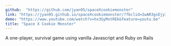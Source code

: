 ```yaml
---
github:  "https://github.com/jyan95/spaceXcookiemonster"
link: "https://jyan95.github.io/spaceXcookiemonster/?fbclid=IwAR3gsEjyIwCfBVofLhlX2NqGhdkIGkydhUczFXead1AjQakFfewoFTwKlcM"
demo: "https://www.youtube.com/watch?v=hx3GyMxtREk&feature=youtu.be"
title: "Space X Cookie Monster"
---
```


A one-player, survival game using vanilla Javascript and Ruby on Rails
